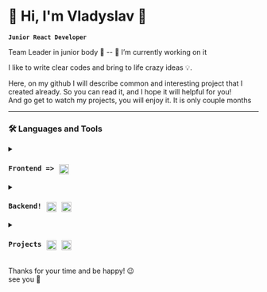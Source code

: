 # 👀 Hi, I'm Vladyslav 👋

**`Junior React Developer`**

 Team Leader in junior body 🤫 -- 🔭 I’m currently working on it</br>
 
 I like to write clear codes and bring to life crazy ideas 💡.

 Here, on my github I will describe common and interesting project that I created already. So you can read it, and I hope it will helpful for you!
 </br> And go get to watch my projects, you will enjoy it. It is  only couple months

---

### 🛠 Languages and Tools

<details>
 <summary><h3 style="display: flex;"><code>Frontend =></code> <img alt="Java" width="20px" style="padding-right:10px; padding-left:10px;" src="https://cdn.jsdelivr.net/gh/devicons/devicon/icons/react/react-original.svg" />


</h3></summary>
<p>
    Main set React-Redux</br>
    Fetching, and render data, create apps.</br>
    Had practice with:</br>
    <code>react-redux, styled-components, TailWind, socket.io</code>

</br>
</p>
<h3>React</h3>
<p>React-router, reactHooks, Context, LocalStorage, tailwind styles app: todos, posts, async fetches</br>Pagination </br>Authentication</br>validation forms</br>animations</p>
</br>
</br>
<h3>Redux</h3>
<p>Some good experience work with Redux, Redux/toolkit:</br>thunk </br>RTQ</br>Redux/saga</p>
</br>
</br>
<h3>HTML,CSS</h3>
<p>Standart skills about all of this, query breackpoints, validations, animations, open/closeds, adaptive layout, good understanding of HTML semantic.</p>
</br>

</details>
<details>
 <summary><h3 style="display: flex;"><code>Backend!</code> <img alt="Java" width="20px" style="padding-right:10px; padding-left:10px;" src="https://cdn.jsdelivr.net/gh/devicons/devicon/icons/javascript/javascript-original.svg" />
<img width="20px" style="padding-right:10px;" src="https://cdn.jsdelivr.net/gh/devicons/devicon/icons/nodejs/nodejs-original-wordmark.svg" />

</h3></summary>
<p>
    I have experience in creating Rest-API and full CRUD functionality with Node, MongoDB, some knowlenge about mySQL</br></br>
    
    
</p>
<h3>JavaScript</h3>
<code>Good experience work with collections, arrays/object methods.</code>
</br>
</br>

<h3>NodeJs</h3>
<code>Express, mongoose, bcrypt,jwt-tokens, cors, dotenv and another. </code>
</br>
</br>
<h3>MongoDB</h3>
<p>Some practice with it, and with node-mongoose</p>
</br>
<h3>MySql </h3>
<p>Some practice with structure and proecting collections</p>
</br>

</br>
</details>

<details>
 <summary><h3 style="display: flex;"><code>Projects</code> <img alt="Java" width="20px" style="padding-right:10px; padding-left:10px;" src="https://cdn.jsdelivr.net/gh/devicons/devicon/icons/react/react-original.svg" />
<img width="20px" style="padding-right:10px;" src="https://cdn.jsdelivr.net/gh/devicons/devicon/icons/nodejs/nodejs-original-wordmark.svg" />

</h3></summary>
<p>
   I had strong practice with mentor and couple interesting test tasks from different companies 🦾!</br></br>
</p>
<h3>Online-Shop react app</h3>
<code>React/redux-toolkit app with google/firebase auth</code>
<p>
   Use react, redux-toolkit stack, outentication with firebase with google and mail. Tailwind styling.
 <br/>
   [Click here!]![](https://github.com/VladyslavProtchenko/OnlineShop-google-auth)
</p>
</br>
</br>

<h3>Star Wars app</h3>
<code>React-redux app about star wars movie</code>
<p>
   Use react, RTQ stack, work with async queries, with json data, render pages. Tailwind styling.
 <br/>
 without-redux:
 <br/>
   [Click here!]1[](https://github.com/VladyslavProtchenko/star-wars)
 <br/>
  redux:
 <br/>
   [Click here!]![](https://github.com/VladyslavProtchenko/REDUX-WARS)
</p>
</br>

<h3>MERN</h3>
<code>Frontend: React-redux, Backend:Node, express, mongoDB </code>
<p>
   MERN, Mongo-Express-React-Node, RTQ stack, I created server on Express with node, hashData, JWT access, refresh tokens, middlewares. Frontend simple pages about authentification.
 <br/>
 <br/>
   [Click here!]![](https://github.com/VladyslavProtchenko/React-JS-Node-JS-Authentification)
</p>
</br>

<h3>Render posts</h3>
<p>Page with rendered posts in clear javascript, using just JS :)</p>
<br/>
   [Click here][https://github.com/VladyslavProtchenko/RENDER-POSTS]
</br>

</br>
</details>

<br /> 
Thanks for your time and be happy! 😉
</br>see you 🙌
</br>
